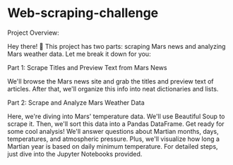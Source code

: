 # Web-scraping-challenge

Project Overview:

Hey there! 👋 This project has two parts: scraping Mars news and analyzing Mars weather data. Let me break it down for you:

Part 1: Scrape Titles and Preview Text from Mars News

We'll browse the Mars news site and grab the titles and preview text of articles.
After that, we'll organize this info into neat dictionaries and lists.

Part 2: Scrape and Analyze Mars Weather Data

Here, we're diving into Mars' temperature data. We'll use Beautiful Soup to scrape it.
Then, we'll sort this data into a Pandas DataFrame.
Get ready for some cool analysis! We'll answer questions about Martian months, days, temperatures, and atmospheric pressure.
Plus, we'll visualize how long a Martian year is based on daily minimum temperature.
For detailed steps, just dive into the Jupyter Notebooks provided.
